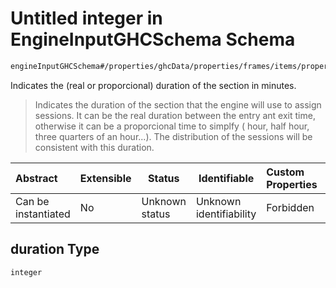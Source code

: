 # Untitled integer in EngineInputGHCSchema Schema

```txt
engineInputGHCSchema#/properties/ghcData/properties/frames/items/properties/sections/items/properties/duration
```

Indicates the (real or proporcional) duration of the section in minutes.


> Indicates the duration of the section that the engine will use to assign sessions. It can be the real duration between the entry ant exit time, otherwise it can be a proporcional time to simplfy ( hour, half hour, three quarters of an hour...). The distribution of the sessions will be consistent with this duration.
>

| Abstract            | Extensible | Status         | Identifiable            | Custom Properties | Additional Properties | Access Restrictions | Defined In                                                         |
| :------------------ | ---------- | -------------- | ----------------------- | :---------------- | --------------------- | ------------------- | ------------------------------------------------------------------ |
| Can be instantiated | No         | Unknown status | Unknown identifiability | Forbidden         | Allowed               | none                | [ghc.schema.json\*](../out/ghc.schema.json "open original schema") |

## duration Type

`integer`

